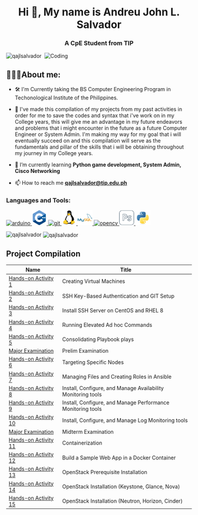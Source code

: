 <h1 align="center">Hi 👋, My name is Andreu John L. Salvador</h1>
<h3 align="center">A CpE Student from TIP</h3>
<img align="right" alt="Coding" width="400" src="https://i.pinimg.com/originals/e8/f4/53/e8f453469a3ec97ecd354df465d73913.gif">

<p align="left"> <img src="https://komarev.com/ghpvc/?username=qajlsalvador&label=Profile%20views&color=0e75b6&style=flat" alt="qajlsalvador" /> </p>
<h2 align="left">👨🏻‍🔧About me:</h2>

- 🛠 I'm Currently taking the BS Computer Engineering Program in Techonological Institute of the Philippines. 

- 🏁 I've made this compilation of my projects from my past activities in order for me to save the codes and syntax that i've work on in my College years, this will give me an advantage in my future endeavors and problems that i might encounter in the future as a future Computer Engineer or System Admin. I'm making my way for my goal that i will eventually succeed on and this compilation will serve as the fundamentals and pillar of the skills that i will be obtaining throughout my journey in my College years.

- 🌱 I’m currently learning **Python game development, System Admin, Cisco Networking**

- 📫 How to reach me **qajlsalvador@tip.edu.ph**

</p>

<h3 align="left">Languages and Tools:</h3>
<p align="left"> <a href="https://www.arduino.cc/" target="_blank" rel="noreferrer"> <img src="https://cdn.worldvectorlogo.com/logos/arduino-1.svg" alt="arduino" width="40" height="40"/> </a> <a href="https://www.w3schools.com/cpp/" target="_blank" rel="noreferrer"> <img src="https://raw.githubusercontent.com/devicons/devicon/master/icons/cplusplus/cplusplus-original.svg" alt="cplusplus" width="40" height="40"/> </a> <a href="https://git-scm.com/" target="_blank" rel="noreferrer"> <img src="https://www.vectorlogo.zone/logos/git-scm/git-scm-icon.svg" alt="git" width="40" height="40"/> </a> <a href="https://www.linux.org/" target="_blank" rel="noreferrer"> <img src="https://raw.githubusercontent.com/devicons/devicon/master/icons/linux/linux-original.svg" alt="linux" width="40" height="40"/> </a> <a href="https://www.mysql.com/" target="_blank" rel="noreferrer"> <img src="https://raw.githubusercontent.com/devicons/devicon/master/icons/mysql/mysql-original-wordmark.svg" alt="mysql" width="40" height="40"/> </a> <a href="https://opencv.org/" target="_blank" rel="noreferrer"> <img src="https://www.vectorlogo.zone/logos/opencv/opencv-icon.svg" alt="opencv" width="40" height="40"/> </a> <a href="https://www.photoshop.com/en" target="_blank" rel="noreferrer"> <img src="https://raw.githubusercontent.com/devicons/devicon/master/icons/photoshop/photoshop-line.svg" alt="photoshop" width="40" height="40"/> </a> <a href="https://www.python.org" target="_blank" rel="noreferrer"> <img src="https://raw.githubusercontent.com/devicons/devicon/master/icons/python/python-original.svg" alt="python" width="40" height="40"/> </a> </p>

<p><img align="left" src="https://github-readme-stats.vercel.app/api/top-langs?username=qajlsalvador&show_icons=true&locale=en&layout=compact" alt="qajlsalvador" /></p>

<p>&nbsp;<img align="center" src="https://github-readme-stats.vercel.app/api?username=qajlsalvador&show_icons=true&locale=en" alt="qajlsalvador" /></p>

## Project Compilation

| Name         | Title      |
| ------------ | ---------- |
| [Hands-on Activity 1](https://github.com/qajlsalvador/Hands-on-Activity-1-.git)   | Creating Virtual Machines   |
| [Hands-on Activity 2](https://github.com/qajlsalvador/Hands-on-Activity-2-.git)   | SSH Key-Based Authentication and GIT Setup  |
| [Hands-on Activity 3](https://github.com/qajlsalvador/Hands-on-Activity-3-.git)   | Install SSH Server on CentOS and RHEL 8    |
| [Hands-on Activity 4](https://github.com/qajlsalvador/Hands-on-Activity-4-.git)   | Running Elevated Ad hoc Commands    |
| [Hands-on Activity 5](https://github.com/qajlsalvador/Hands-on-Activity-5-.git)   | Consolidating Playbook plays    |
| [Major Examination](https://github.com/qajlsalvador/Salvador_PrelimExam.git)   | Prelim Examination    |
| [Hands-on Activity 6](https://github.com/qajlsalvador/Hands-on-Activity-6-.git)   | Targeting Specific Nodes    |
| [Hands-on Activity 7](https://github.com/qajlsalvador/Hands-on-Activity-7-.git)   | Managing Files and Creating Roles in Ansible    |
| [Hands-on Activity 8](https://github.com/qajlsalvador/Hands-on-Activity-8-.git)   | Install, Configure, and Manage Availability Monitoring tools   |
| [Hands-on Activity 9](https://github.com/qajlsalvador/Hands-on-Activity-9-.git)   | Install, Configure, and Manage Performance Monitoring tools    |
| [Hands-on Activity 10](https://github.com/qajlsalvador/Hands-on-Activity-10-.git)   | Install, Configure, and Manage Log Monitoring tools    |
| [Major Examination](https://github.com/qajlsalvador/CPE_MIDEXAM_Salvador.git)  | Midterm Examination    |
| [Hands-on Activity 11](https://github.com/qajlsalvador/Hands-on-Activity-11-.git)   | Containerization    |
| [Hands-on Activity 12](https://github.com/qajlsalvador/Hands-on-Activity-12-.git)  | Build a Sample Web App in a Docker Container    |
| [Hands-on Activity 13](https://github.com/qajlsalvador/Hands-on-Activity-13-.git)   | OpenStack Prerequisite Installation    |
| [Hands-on Activity 14](https://github.com/qajlsalvador/Hands-on-Activity-14-.git)   | OpenStack Installation (Keystone, Glance, Nova)    |
| [Hands-on Activity 15]()   | OpenStack Installation (Neutron, Horizon, Cinder)    |
